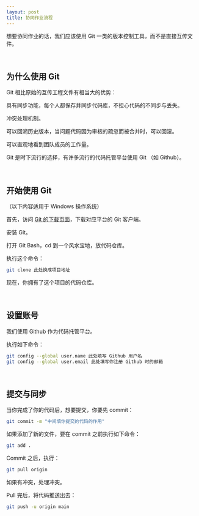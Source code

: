 ```yaml
---
layout: post
title: 协同作业流程
---
```


想要协同作业的话，我们应该使用 Git 一类的版本控制工具，而不是直接互传文件。

&nbsp;
&nbsp;

## 为什么使用 Git

Git 相比原始的互传工程文件有相当大的优势：

具有同步功能，每个人都保存并同步代码库，不担心代码的不同步与丢失。

冲突处理机制。

可以回溯历史版本，当问题代码因为审核的疏忽而被合并时，可以回滚。

可以直观地看到团队成员的工作量。

Git 是时下流行的选择，有许多流行的代码托管平台使用 Git （如 Github）。

&nbsp;
&nbsp;

## 开始使用 Git

（以下内容适用于 Windows 操作系统）

首先，访问 [Git 的下载页面](https://git-scm.com/downloads)，下载对应平台的 Git 客户端。

安装 Git。

打开 Git Bash，cd 到一个风水宝地，放代码仓库。

执行这个命令：

```Bash
git clone 此处换成项目地址
```

现在，你拥有了这个项目的代码仓库。

&nbsp;
&nbsp;

## 设置账号

我们使用 Github 作为代码托管平台。

执行如下命令：
```Bash
git config --global user.name 此处填写 Github 用户名
git config --global user.email 此处填写你注册 Github 时的邮箱
```

&nbsp;
&nbsp;

## 提交与同步

当你完成了你的代码后，想要提交，你要先 commit：

```Bash
git commit -m "中间填你提交的代码的作用"
```

如果添加了新的文件，要在 commit 之前执行如下命令：

```Bash
git add .
```

Commit 之后，执行：

```Bash
git pull origin
```

如果有冲突，处理冲突。

Pull 完后，将代码推送出去：

```Bash
git push -u origin main
```
